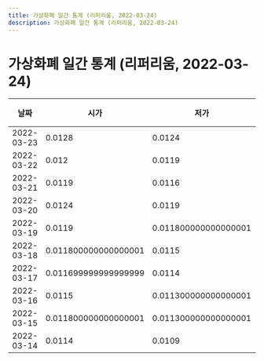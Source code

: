 ```yaml
---
title: 가상화폐 일간 통계 (리퍼리움, 2022-03-24)
description: 가상화폐 일간 통계 (리퍼리움, 2022-03-24)
---
```



가상화폐 일간 통계 (리퍼리움, 2022-03-24)
===

|날짜|시가|저가|고가|종가|비고|
|--|--|--|--|--|--|
|2022-03-23|0.0128|0.0124|0.0132|0.013|    |
|2022-03-22|0.012|0.0119|0.0136|0.0128|    |
|2022-03-21|0.0119|0.0116|0.0121|0.0119|    |
|2022-03-20|0.0124|0.0119|0.0124|0.012|    |
|2022-03-19|0.0119|0.011800000000000001|0.0125|0.0124|    |
|2022-03-18|0.011800000000000001|0.0115|0.012|0.0119|    |
|2022-03-17|0.011699999999999999|0.0114|0.011800000000000001|0.011699999999999999|    |
|2022-03-16|0.0115|0.011300000000000001|0.011699999999999999|0.011699999999999999|    |
|2022-03-15|0.011800000000000001|0.011300000000000001|0.0121|0.0116|    |
|2022-03-14|0.0114|0.0109|0.0119|0.011800000000000001|    |
